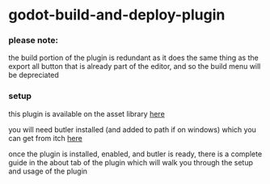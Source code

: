 # godot-build-and-deploy-plugin

### please note:

the build portion of the plugin is redundant as it does the same thing as the export all button that is already part of the editor, and so the build menu will be depreciated

### setup

this plugin is available on the asset library [here](https://godotengine.org/asset-library/asset/1103)

you will need butler installed (and added to path if on windows) which you can get from itch [here](https://itchio.itch.io/butler)

once the plugin is installed, enabled, and butler is ready, there is a complete guide in the about tab of the plugin which will walk you through the setup and usage of the plugin
